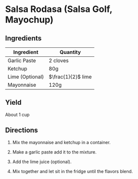 # Salsa Rodasa (Salsa Golf, Mayochup)

## Ingredients

| Ingredient | Quantity |
| --- | --- |
| Garlic Paste | 2 cloves |
| Ketchup | 80g |
| Lime (Optional) | $\frac{1}{2}$ lime |
| Mayonnaise | 120g |

## Yield

About 1 cup

## Directions

1. Mix the mayonnaise and ketchup in a container.

2. Make a garlic paste add it to the mixture.

3. Add the lime juice (optional).

4. Mix together and let sit in the fridge until the flavors blend.
